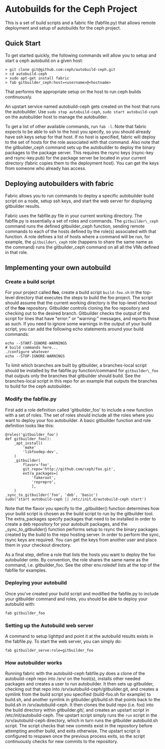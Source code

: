 # Autobuilds for the Ceph Project

This is a set of build scripts and a fabric file (fabfile.py)
that allows remote deployment and setup of autobuilds for the
ceph project.

## Quick Start

To get started quickly, the following commands will allow you to setup
and start a ceph autobuild on a given host:

	> git clone git@github.com:ceph/autobuild-ceph.git
	> cd autobuild-ceph
	> sudo apt-get install fabric
	> fab gitbuilder_ceph:host=<username>@<hostname>

That performs the appropriate setup on the host to run ceph builds
continuously.

An upstart service named autobuild-ceph gets created on the host that runs
the autobuilder. Use ``sudo stop autobuild-ceph``, ``sudo start
autobuild-ceph`` on the autobuilder host to manage the autobuilder.

To get a list of other available commands, run ``fab -l``.  Note
that fabric expects to be able to ssh to the host you specify, so you 
should already have ssh keys setup for that host.  If
no host is specified, fabric will deploy to the set of hosts for the role associated with
that command.  Also note that the gitbuilder\_ceph command sets up the
autobuilder to deploy the binary packages to the package server.  This
requires the rsync keys (rsync-key and rsync-key.pub) for the package
server be located in your current directory (fabric copies them to the deployment
host).  You can get the keys from someone who already has access.

## Deploying autobuilders with fabric

Fabric allows you to run commands to deploy a specific autobuilder
build script on a node, setup ssh keys, and start the web server
for displaying gitbuilder results.

Fabric uses the fabfile.py file in your current working directory.
The fabfile.py is essentially a set of roles and commands.  The
``gitbuilder\_ceph`` command runs the defined gitbuilder\_ceph
function, sending remote commands to each of the hosts defined by
the role(s) associated with that function.
A role defines a list of hosts where a command will be run, for example,
the ``gitbuilder\_ceph`` role (happens to share the same name as the
command) runs the gitbuilder\_ceph command on all all the VMs defined
in that role.

## Implementing your own autobuild

### Create a build script

For your project called __foo__, create a build script ``build-foo.sh``
in the top-level directory that executes the steps to build the foo project.
The script should assume that the current working directory is the top-level
checkout of the __foo__ repository.  Gitbuilder controls cloning the foo repository
and checking out to the desired branch.  Gitbuilder checks the output of this
script for lines that have "error:" or "warning:" messages, and reports those
as such.  If you need to ignore some warnings in the output of your build script,
you can add the following echo statements around your build commands:

	echo --START-IGNORE-WARNINGS
	# build commands here...
	./configure whatever
	echo --STOP-IGNORE-WARNINGS

To limit which branches are built by gitbuilder, a branches-local script should
be installed by the fabfile.py function/command for ``gitbuilder\_foo`` that outputs
only the branches that gitbuilder should build.  See the branches-local script
in this repo for an example that outputs the branches to build for the ceph autobuilder.

### Modify the fabfile.py

First add a role definition called 'gitbuilder\_foo' to include a new function with a set of roles.
The set of roles should include all the roles where you want to deploy your foo autobuilder.  A
basic gitbuilder function and role definition looks like this:

	@roles('gitbuilder_foo')
	def gitbuilder_foo():
		_apt_install(
			'make'
			'libfoodep-dev',
		)
		_gitbuilder(
			flavor='foo',
			git_repo='http://github.com/ceph/foo.git',
			extra_packages=[
				'fakeroot',
				'reprepro',
				],
		)
	_sync_to_gitbuilder('foo', 'deb', 'basic')
	sudo('start autobuild-ceph || /etc/init.d/autobuild-ceph start')

Note that the flavor you specify to the \_gitbuilder() function determines how your build script
is chosen as the build script to run by the gitbuilder tool.  The extra\_packages specify packages
that need to be installed in order to create a deb repository for your autobuilt packages, and
the \_sync\_to\_gitbuilder() function performs setup to rsync the binary packages created by the build
to the repo hosting server.  In order to perform the sync, rsync keys are required.  You can get the
keys from another user and place them in your checkout directory.

As a final step, define a role that lists the hosts you want to deploy the foo autobuilder onto.  By
convention, the role shares the same name as the command, i.e. gitbuilder\_foo.  See the other env.roledef
lists at the top of the fabfile for examples.

### Deploying your autobuild

Once you've created your build script and modified the fabfile.py to include your gitbuilder command
and roles, you should be able to deploy your autobuild with:

	fab gitbuilder_foo

### Setting up the Autobuild web server

A command to setup lighttpd and point it at the autobuild results exists in the fabfile.py.  To start the web
server, you can simply do:

	fab gitbuilder_serve:role=gitbuilder_foo

### How autobuilder works

Running fabric with the autobuild-ceph fabfile.py does a clone of the autobuild-ceph repo into /srv/ on the host(s), installs
other needed packages and creates a user to run autobuilder.  It then sets up gitbuilder, checking out that
repo into /srv/autobuild-ceph/gitbuilder.git, and
creates a symlink from the build script you specified (build-foo.sh for example) to build.sh, and another symlink
in gitbuilder.git/build.sh that points back to the build.sh in /srv/autobuild-ceph.  It then clones the build repo (i.e. foo) into
the build directory within gitbuilder.git/, and creates an upstart script in /etc/init/autobuild-ceph.  The upstart script
simply runs the ``run`` script in the /srv/autobuild-ceph directory, which in turn runs the gitbuilder autobuild.sh script.
The script checks that new commits exist in the repository before attempting another build, and exits otherwise.  The upstart
script is configured to respawn once the previous process exits, so the script continuously checks for new commits to the repository.

